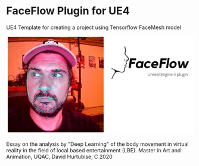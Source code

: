 # FaceFlow Plugin for UE4
UE4 Template for creating a project using Tensorflow FaceMesh model

![Faceflow](faceflow-App.JPG)

Essay on the analysis by "Deep Learning" of the body movement in virtual reality in the field of local based entertainment (LBE). Master in Art and Animation, UQAC, David Hurtubise, C 2020

